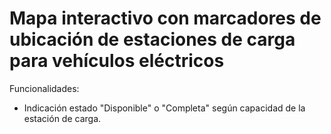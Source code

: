 # Mapa interactivo con marcadores de ubicación de estaciones de carga para vehículos eléctricos

Funcionalidades:

- Indicación estado "Disponible" o "Completa" según capacidad de la estación de carga.

